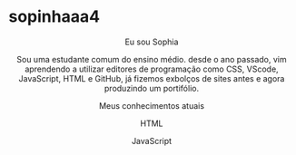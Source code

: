 # sopinhaaa4
<!DOCTYPE html>
<html lang="pt-br">

<head>
    <meta charset="UTF-8">
    <meta name="viewport" content="width=device-width, initial-scale=1.0">
    <link href="https://cdn.jsdelivr.net/npm/bootstrap@5.3.2/dist/css/bootstrap.min.css" rel="stylesheet">
    <link rel="stylesheet" href="style.css">
    <title>Meu portfólio</title>
</head>

<body>
    <header class="container text-center">
        <p class="lead">Eu sou Sophia</p>
        <p>Sou uma estudante comum do ensino médio. desde o ano passado, vim aprendendo a utilizar editores de programação como CSS, VScode, JavaScript, HTML e GitHub, já fizemos exbolços de sites antes e agora produzindo um portifólio. </p>
        <p>Meus conhecimentos atuais</p>
        <div>
            <p class="badge bg-secondary">HTML</p>
            <p class="badge bg-secondary">JavaScript</p>       
             </div>
    </header>

</html>
